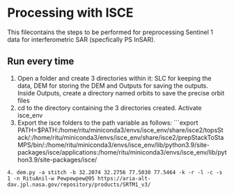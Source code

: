# Processing with ISCE
This filecontains the steps to be performed for preprocessing Sentinel 1 data for interferometric SAR (specfically PS InSAR). 

## Run every time
1. Open a folder and create 3 directories within it: SLC for keeping the data, DEM for storing the DEM and Outputs for saving the outputs. Inside Outputs, create a directory named orbits to save the precise orbit files
2. cd to the directory containing the 3 directories created. Activate isce_env
3. Export the isce folders to the path variable as follows: ```export PATH=$PATH:/home/ritu/miniconda3/envs/isce_env/share/isce2/topsStack/:/home/ritu/miniconda3/envs/isce_env/share/isce2/prepStackToStaMPS/bin/:/home/ritu/miniconda3/envs/isce_env/lib/python3.9/site-packages/isce/applications:/home/ritu/miniconda3/envs/isce_env/lib/python3.9/site-packages/isce/
```
4. dem.py -a stitch -b 32.2074 32.2756 77.5030 77.5464 -k -r -l -c -s 1 -n RituAnil-w Pewpewpew@95 https://aria-alt-dav.jpl.nasa.gov/repository/products/SRTM1_v3/
